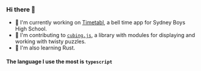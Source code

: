 ### Hi there 👋

- 📆 I'm currently working on [Timetabl](https://github.com/debater-coder/timetabl-app), a bell time app for Sydney Boys High School. 
- 🧩 I'm contributing to [`cubing.js`](https://github.com/cubing/cubing.js), a library with modules for displaying and working with twisty puzzles.
- 🦀 I'm also learning Rust.

#### The language I use the most is `typescript`

